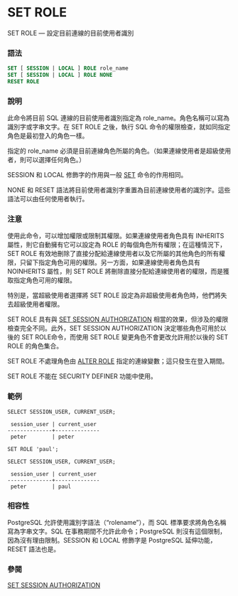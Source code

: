 # SET ROLE

SET ROLE — 設定目前連線的目前使用者識別

### 語法

```sql
SET [ SESSION | LOCAL ] ROLE role_name
SET [ SESSION | LOCAL ] ROLE NONE
RESET ROLE
```

### 說明

此命令將目前 SQL 連線的目前使用者識別指定為 role\_name。角色名稱可以寫為識別字或字串文字。在 SET ROLE 之後，執行 SQL 命令的權限檢查，就如同指定角色是最初登入的角色一樣。

指定的 role\_name 必須是目前連線角色所屬的角色。（如果連線使用者是超級使用者，則可以選擇任何角色。）

SESSION 和 LOCAL 修飾字的作用與一般 [SET](set.md) 命令的作用相同。

NONE 和 RESET 語法將目前使用者識別字重置為目前連線使用者的識別字。這些語法可以由任何使用者執行。

### 注意

使用此命令，可以增加權限或限制其權限。如果連線使用者角色具有 INHERITS 屬性，則它自動擁有它可以設定為 ROLE 的每個角色所有權限；在這種情況下，SET ROLE 有效地刪除了直接分配給連線使用者以及它所屬的其他角色的所有權限，只留下指定角色可用的權限。另一方面，如果連線使用者角色具有 NOINHERITS 屬性，則 SET ROLE 將刪除直接分配給連線使用者的權限，而是獲取指定角色可用的權限。

特別是，當超級使用者選擇將 SET ROLE 設定為非超級使用者角色時，他們將失去超級使用者權限。

SET ROLE 具有與 [SET SESSION AUTHORIZATION](set-session-authorization.md) 相當的效果，但涉及的權限檢查完全不同。此外，SET SESSION AUTHORIZATION 決定哪些角色可用於以後的 SET ROLE命令，而使用 SET ROLE 變更角色不會更改允許用於以後的 SET ROLE 的角色集合。

SET ROLE 不處理角色由 [ALTER ROLE](alter-role.md) 指定的連線變數；這只發生在登入期間。

SET ROLE 不能在 SECURITY DEFINER 功能中使用。

### 範例

```
SELECT SESSION_USER, CURRENT_USER;

 session_user | current_user 
--------------+--------------
 peter        | peter

SET ROLE 'paul';

SELECT SESSION_USER, CURRENT_USER;

 session_user | current_user 
--------------+--------------
 peter        | paul
```

### 相容性

PostgreSQL 允許使用識別字語法（“rolename”），而 SQL 標準要求將角色名稱寫為字串文字。SQL 在事務期間不允許此命令；PostgreSQL 則沒有這個限制，因為沒有理由限制。SESSION 和 LOCAL 修飾字是 PostgreSQL 延伸功能，RESET 語法也是。

### 參閱

[SET SESSION AUTHORIZATION](set-session-authorization.md)
